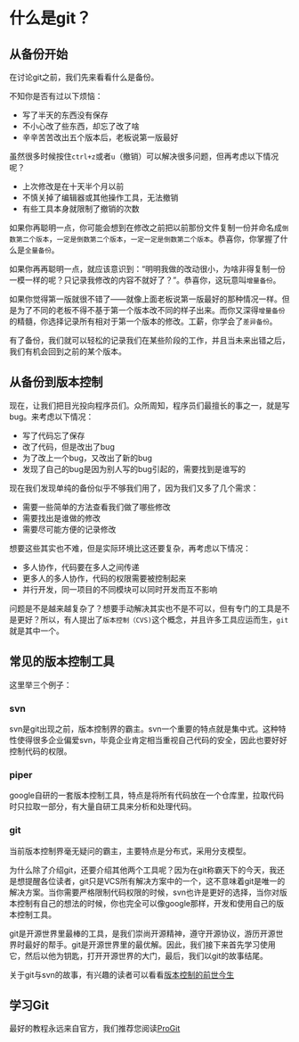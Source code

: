 # 什么是git？

## 从备份开始

在讨论git之前，我们先来看看什么是备份。

不知你是否有过以下烦恼：
- 写了半天的东西没有保存
- 不小心改了些东西，却忘了改了啥
- 辛辛苦苦改出五个版本后，老板说第一版最好

虽然很多时候按住`ctrl+z`或者`u`（撤销）可以解决很多问题，但再考虑以下情况呢？
- 上次修改是在十天半个月以前
- 不慎关掉了编辑器或其他操作工具，无法撤销
- 有些工具本身就限制了撤销的次数

如果你再聪明一点，你可能会想到在修改之前把以前那份文件复制一份并命名成`倒数第二个版本`，`一定是倒数第二个版本`，`一定一定是倒数第二个版本`。恭喜你，你掌握了什么是`全量备份`。

如果你再再聪明一点，就应该意识到：“明明我做的改动很小，为啥非得复制一份一模一样的呢？只记录我修改的内容不就好了？”。恭喜你，这玩意叫`增量备份`。

如果你觉得第一版就很不错了——就像上面老板说第一版最好的那种情况一样。但是为了不同的老板不得不基于第一个版本改不同的样子出来。而你又深得`增量备份`的精髓，你选择记录所有相对于第一个版本的修改。工薪，你学会了`差异备份`。

有了备份，我们就可以轻松的记录我们在某些阶段的工作，并且当未来出错之后，我们有机会回到之前的某个版本。

## 从备份到版本控制

现在，让我们把目光投向程序员们。众所周知，程序员们最擅长的事之一，就是写bug。来考虑以下情况：
- 写了代码忘了保存
- 改了代码，但是改出了bug
- 为了改上一个bug，又改出了新的bug
- 发现了自己的bug是因为别人写的bug引起的，需要找到是谁写的

现在我们发现单纯的备份似乎不够我们用了，因为我们又多了几个需求：
- 需要一些简单的方法查看我们做了哪些修改
- 需要找出是谁做的修改
- 需要尽可能方便的记录修改

想要这些其实也不难，但是实际环境比这还要复杂，再考虑以下情况：
- 多人协作，代码要在多人之间传递
- 更多人的多人协作，代码的权限需要被控制起来
- 并行开发，同一项目的不同模块可以同时开发而互不影响

问题是不是越来越复杂了？想要手动解决其实也不是不可以，但有专门的工具是不是更好？所以，有人提出了`版本控制（CVS)`这个概念，并且许多工具应运而生，`git`就是其中一个。

## 常见的版本控制工具

这里举三个例子：

### svn
svn是git出现之前，版本控制界的霸主。svn一个重要的特点就是集中式。这种特性使得很多企业偏爱svn，毕竟企业肯定相当重视自己代码的安全，因此也要好好控制代码的权限。

### piper
google自研的一套版本控制工具，特点是将所有代码放在一个仓库里，拉取代码时只拉取一部分，有大量自研工具来分析和处理代码。

### git
当前版本控制界毫无疑问的霸主，主要特点是分布式，采用分支模型。

为什么除了介绍git，还要介绍其他两个工具呢？因为在git称霸天下的今天，我还是想提醒各位读者，git只是VCS所有解决方案中的一个，这不意味着git是唯一的解决方案。当你需要严格限制代码权限的时候，svn也许是更好的选择，当你对版本控制有自己的想法的时候，你也完全可以像google那样，开发和使用自己的版本控制工具。

git是开源世界里最棒的工具，是我们崇尚开源精神，遵守开源协议，游历开源世界时最好的帮手。git是开源世界里的最优解。因此，我们接下来首先学习使用它，然后以他为钥匙，打开开源世界的大门，最后，我们以git的故事结尾。

关于git与svn的故事，有兴趣的读者可以看看[版本控制的前世今生](https://www.worldhello.net/gotgit/01-meet-git/010-scm-history.html)

## 学习Git

最好的教程永远来自官方，我们推荐您阅读[ProGit](https://www.progit.cn/)

